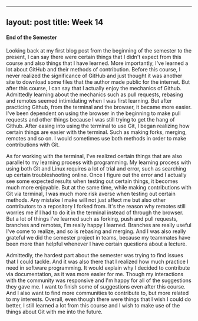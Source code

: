 
---
layout: post
title: Week 14
---

#### End of the Semester

Looking back at my first blog post from the beginning of the semester to the present, I can say there were certain things that I didn't expect from this course and also things that I have learned. More importantly, I've learned a lot about GitHub and their methods of contribution. Before this course, I never realized the significance of GitHub and just thought it was another site to download some files that the author made public for the internet. But after this course, I can say that I actually enjoy the mechanics of Github. Admittedly learning about the mechanics such as pull requests, rebasing and remotes seemed intimidating when I was first learning. But after practicing Github, from the terminal and the browser, it became more easier. I've been dependent on using the browser in the beginning to make pull requests and other things because I was still trying to get the hang of Github. After easing into using the terminal to use Git, I began realizing how certain things are easier with the terminal. Such as making forks, merging, remotes and so on. I would sometimes use both methods in order to make contributions with Git. 

As for working with the terminal, I've realized certain things that are also parallel to my learning process with programming. My learning process with using both Git and Linux requires a lot of trial and error, such as searching up certain troubleshooting online. Once I figure out the error and I actually see some expected results when testing out certain things, it becomes much more enjoyable. But at the same time, while making contributions with Git via terminal, I was much more risk averse when testing out certain methods. Any mistake I make will not just affect me but also other contributors to a repository I forked from. It's the reason why remotes still worries me if I had to do it in the terminal instead of through the browser. But a lot of things I've learned such as forking, push and pull requests, branches and remotes, I'm really happy I learned. Branches are really useful I've come to realize, and so is rebasing and merging. And I was also really grateful we did the semester project in teams, because my teammates have been more than helpful whenever I have certain questions about a lecture.  

Admittedly, the hardest part about the semester was trying to find issues that I could tackle. And it was also there that I realized how much practice I need in software programming. It would explain why I decided to contribute via documentation, as it was more easier for me. Though my interactions with the community was responsive and I'm happy for all of the suggestions they gave me. I want to finish some of suggestions even after this course. And I also want to find more communities to contribute to, but more related to my interests. Overall, even though there were things that I wish I could do better, I still learned a lot from this course and I wish to make use of the things about Git with me into the future.
